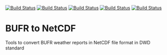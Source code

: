 [![Build Status](https://simc.arpae.it/moncic-ci/bufr2netcdf/centos7.png)](https://simc.arpae.it/moncic-ci/bufr2netcdf/)
[![Build Status](https://simc.arpae.it/moncic-ci/bufr2netcdf/rocky8.png)](https://simc.arpae.it/moncic-ci/bufr2netcdf/)
[![Build Status](https://simc.arpae.it/moncic-ci/bufr2netcdf/rocky9.png)](https://simc.arpae.it/moncic-ci/bufr2netcdf/)
[![Build Status](https://simc.arpae.it/moncic-ci/bufr2netcdf/fedora38.png)](https://simc.arpae.it/moncic-ci/bufr2netcdf/)
[![Build Status](https://copr.fedorainfracloud.org/coprs/simc/stable/package/bufr2netcdf/status_image/last_build.png)](https://copr.fedorainfracloud.org/coprs/simc/stable/package/bufr2netcdf/)

# BUFR to NetCDF

Tools to convert BUFR weather reports in NetCDF file format in DWD standard
